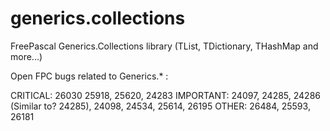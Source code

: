 # generics.collections

FreePascal Generics.Collections library (TList, TDictionary, THashMap and more...)

Open FPC bugs related to Generics.* :

CRITICAL:  26030 25918, 25620, 24283
IMPORTANT: 24097, 24285, 24286 (Similar to? 24285), 24098,  24534, 25614, 26195
OTHER: 26484, 25593, 26181
